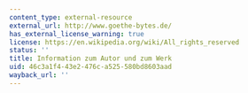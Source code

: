 ```yaml
---
content_type: external-resource
external_url: http://www.goethe-bytes.de/
has_external_license_warning: true
license: https://en.wikipedia.org/wiki/All_rights_reserved
status: ''
title: Information zum Autor und zum Werk
uid: 46c3a1f4-43e2-476c-a525-580bd8603aad
wayback_url: ''
---
```

